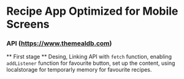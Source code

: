 # Recipe App Optimized for Mobile Screens
### API (https://www.themealdb.com)
** First stage **
Desing, Linking API with `fetch` function, enabling `addListener` function for favourite button, set up the content, using localstorage for temporarly memory for favourite recipes.
